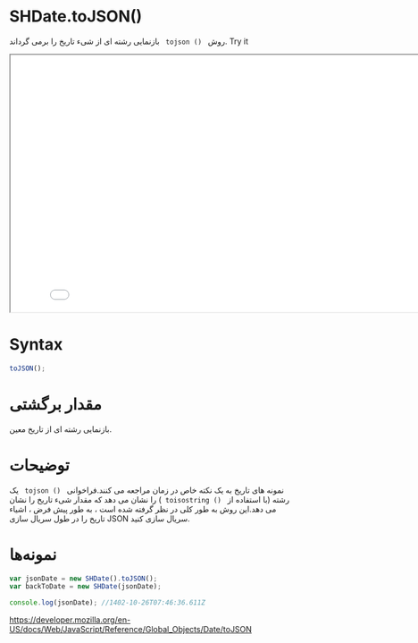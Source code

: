# SHDate.toJSON()

روش <code dir = "ltr"> tojson () </code> بازنمایی رشته ای از شیء تاریخ را برمی گرداند.
Try it

<iframe style="width: 830px; height: 460px;" src="/SHDateTime-js/examples/live.html?function=toJSON" title="MDN Web Docs Interactive Example" loading="lazy"></iframe>
<br/>

# Syntax

```js
toJSON();
```

# مقدار برگشتی

بازنمایی رشته ای از تاریخ معین.

# توضیحات

نمونه های تاریخ به یک نکته خاص در زمان مراجعه می کنند.فراخوانی <code dir = "ltr"> tojson () </code> یک رشته (با استفاده از <code dir = "ltr"> toisostring () </code>) را نشان می دهد که مقدار شیء تاریخ را نشان می دهد.این روش به طور کلی در نظر گرفته شده است ، به طور پیش فرض ، اشیاء تاریخ را در طول سریال سازی JSON سریال سازی کنید.

# نمونه‌ها

```js
var jsonDate = new SHDate().toJSON();
var backToDate = new SHDate(jsonDate);

console.log(jsonDate); //1402-10-26T07:46:36.611Z
```

https://developer.mozilla.org/en-US/docs/Web/JavaScript/Reference/Global_Objects/Date/toJSON
